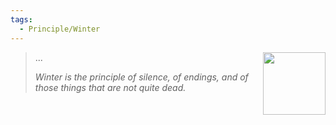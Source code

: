 ```yaml
---
tags:
  - Principle/Winter
---
```


<div style="float: right; padding-left: 10px;"><img src="/Principles/files/winter.png" width=100 width=100 style="margin:0" /></div>

> ...
> 
> *Winter is the principle of silence, of endings, and of those things that are not quite dead.*

